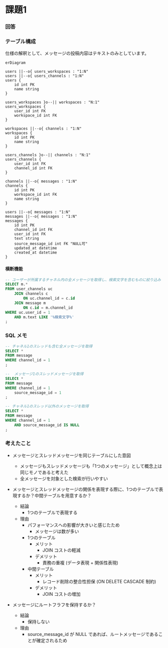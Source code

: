 # 課題1

### 回答

### テーブル構成

仕様の解釈として、メッセージの投稿内容はテキストのみとしています。

```mermaid
erDiagram

users ||--o{ users_workspaces : "1:N"
users ||--o{ users_channels : "1:N"
users {
    id int PK
    name string 
}

users_workspaces }o--|| workspaces : "N:1"
users_workspaces {
    user_id int FK
    workspace_id int FK
}

workspaces ||--o{ channels : "1:N"
workspaces {
    id int PK
    name string
}

users_channels }o--|| channels : "N:1"
users_channels {
    user_id int FK
    channel_id int FK
}

channels ||--o{ messages : "1:N"
channels {
    id int PK
    workspace_id int FK
    name string
}

users ||--o{ messages : "1:N"
messages ||--o{ messages : "1:N"
messages {
    id int PK
    channel_id int FK
    user_id int FK
    text string
    source_message_id int FK "NULL可"
    updated_at datetime
    created_at datetime
}

```



#### 横断機能

```sql
-- ユーザーが所属するチャネル内の全メッセージを取得し、検索文字を含むものに絞り込み
SELECT m.*
FROM user_channels uc
    JOIN channels c 
        ON uc.channel_id = c.id
    JOIN message m
        ON c.id = m.channel_id
WHERE uc.user_id = 1
    AND m.text LIKE '%検索文字%'
;
```


### SQL メモ

```sql
-- チャネル1のスレッドも含む全メッセージを取得
SELECT *
FROM message
WHERE channel_id = 1
;

--  メッセージ1のスレッドメッセージを取得
SELECt *
FROM message
WHERE channel_id = 1
    source_message_id = 1
;

-- チャネル1のスレッド以外のメッセージを取得
SELECT *
FROM message
WHERE channel_id = 1
    AND source_message_id IS NULL
;
```


### 考えたこと

- メッセージとスレッドメッセージを同じテーブルにした意図
  - メッセージもスレッドメッセージも「1つのメッセージ」として概念上は同じモノであると考えた
  - 全メッセージを対象とした検索が行いやすい

- メッセージとスレッドメッセージの関係を表現する際に、1つのテーブルで表現するか？中間テーブルを用意するか？
  - 結論
    - 1つのテーブルで表現する
  - 理由
    - パフォーマンスへの影響が大きいと感じたため
      - メッセージは数が多い
    - 1つのテーブル
      - メリット
        - JOIN コストの軽減
      - デメリット
        - 責務の重複 (データ表現 + 関係性表現)
    - 中間テーブル
      - メリット
        - レコード削除の整合性担保 (ON DELETE CASCADE 制約)
      - デメリット
        - JOIN コストの増加
- メッセージにルートフラフを保持するか？
  - 結論
    - 保持しない
  - 理由
    - source_message_id が NULL であれば、ルートメッセージであることが確定されるため